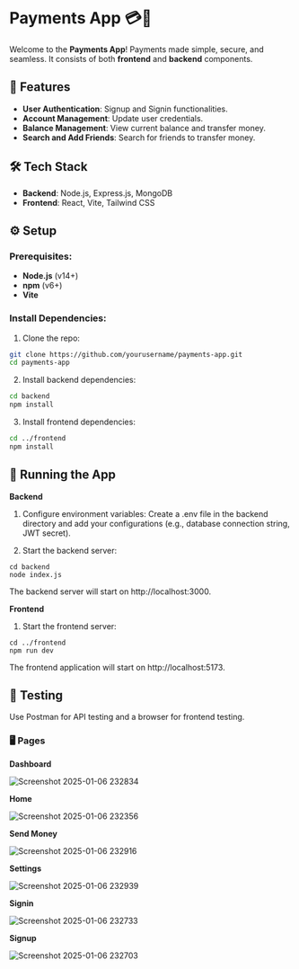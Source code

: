 # **Payments App 💳💸**

Welcome to the **Payments App**! Payments made simple, secure, and seamless. It consists of both **frontend** and **backend** components.

## 🌟 Features

- **User Authentication**: Signup and Signin functionalities.
- **Account Management**: Update user credentials.
- **Balance Management**: View current balance and transfer money.
- **Search and Add Friends**: Search for friends to transfer money.

## 🛠️ Tech Stack
- **Backend**: Node.js, Express.js, MongoDB
- **Frontend**: React, Vite, Tailwind CSS

## ⚙️ Setup

### Prerequisites:
- **Node.js** (v14+)
- **npm** (v6+)
- **Vite**

### Install Dependencies:
1. Clone the repo:
 ```bash
git clone https://github.com/yourusername/payments-app.git
cd payments-app
 ```

2. Install backend dependencies:
```bash
cd backend
npm install
```

3. Install frontend dependencies:
```bash
cd ../frontend
npm install
```

## 🚀 Running the App
**Backend**
1. Configure environment variables: Create a .env file in the backend directory and add your configurations (e.g., database connection string, JWT secret).

2. Start the backend server:
```
cd backend
node index.js
```
The backend server will start on http://localhost:3000.

**Frontend**
1. Start the frontend server:

```
cd ../frontend
npm run dev
```
The frontend application will start on http://localhost:5173.

## 🧪 Testing
Use Postman for API testing and a browser for frontend testing.

### 🖥️ Pages
**Dashboard**

![Screenshot 2025-01-06 232834](https://github.com/user-attachments/assets/ac25ab1d-3b43-4ad4-933d-9cbfc624b480)

**Home**

![Screenshot 2025-01-06 232356](https://github.com/user-attachments/assets/2ea06b53-3c4f-4592-8525-d3e6af221208)

**Send Money**

![Screenshot 2025-01-06 232916](https://github.com/user-attachments/assets/ae17a6e5-1f69-4760-b88f-2893a53559ea)

**Settings**

![Screenshot 2025-01-06 232939](https://github.com/user-attachments/assets/6cf16dee-3fce-40fd-bde5-5292c93b5c88)

**Signin**

![Screenshot 2025-01-06 232733](https://github.com/user-attachments/assets/6c6a8d28-09c0-4536-9ebd-37b91f92d143)

**Signup**

![Screenshot 2025-01-06 232703](https://github.com/user-attachments/assets/5a91335a-3529-4d13-abff-9f0f6f98199b)





